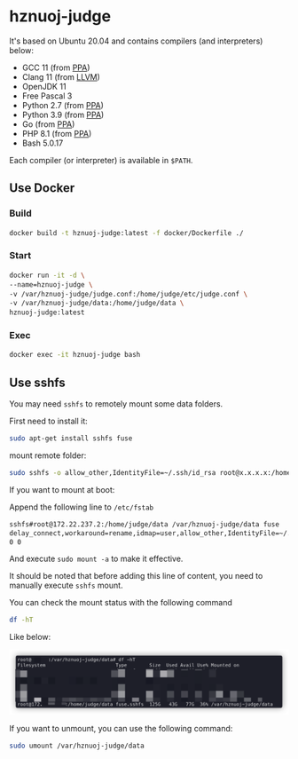 # hznuoj-judge

It's based on Ubuntu 20.04 and contains compilers (and interpreters) below:

* GCC 11 (from [PPA](https://launchpad.net/~ubuntu-toolchain-r/+archive/ubuntu/test))
* Clang 11 (from [LLVM](https://apt.llvm.org/))
* OpenJDK 11
* Free Pascal 3
* Python 2.7 (from [PPA](https://launchpad.net/~deadsnakes/+archive/ubuntu/ppa))
* Python 3.9 (from [PPA](https://launchpad.net/~deadsnakes/+archive/ubuntu/ppa))
* Go (from [PPA](https://launchpad.net/~longsleep/+archive/ubuntu/golang-backports))
* PHP 8.1 (from [PPA](https://launchpad.net/~ondrej/+archive/ubuntu/php))
* Bash 5.0.17

Each compiler (or interpreter) is available in `$PATH`.

## Use Docker
### Build

```bash
docker build -t hznuoj-judge:latest -f docker/Dockerfile ./
```

### Start

```bash
docker run -it -d \
--name=hznuoj-judge \
-v /var/hznuoj-judge/judge.conf:/home/judge/etc/judge.conf \
-v /var/hznuoj-judge/data:/home/judge/data \
hznuoj-judge:latest
```

### Exec

```bash
docker exec -it hznuoj-judge bash
```

## Use sshfs

You may need `sshfs` to remotely mount some data folders.

First need to install it:

```bash
sudo apt-get install sshfs fuse
```

mount remote folder:

```bash
sudo sshfs -o allow_other,IdentityFile=~/.ssh/id_rsa root@x.x.x.x:/home/judge/data /var/hznuoj-judge/data
```

If you want to mount at boot:

Append the following line to `/etc/fstab`

```plain
sshfs#root@172.22.237.2:/home/judge/data /var/hznuoj-judge/data fuse delay_connect,workaround=rename,idmap=user,allow_other,IdentityFile=~/.ssh/id_rsa 0 0
```

And execute `sudo mount -a` to make it effective.

It should be noted that before adding this line of content, you need to manually execute `sshfs` mount.

You can check the mount status with the following command

```bash
df -hT
```

Like below:

<p align="center">

<img src="./screenshots/df -hT.png" />

</p>

If you want to unmount, you can use the following command:

```bash
sudo umount /var/hznuoj-judge/data
```
